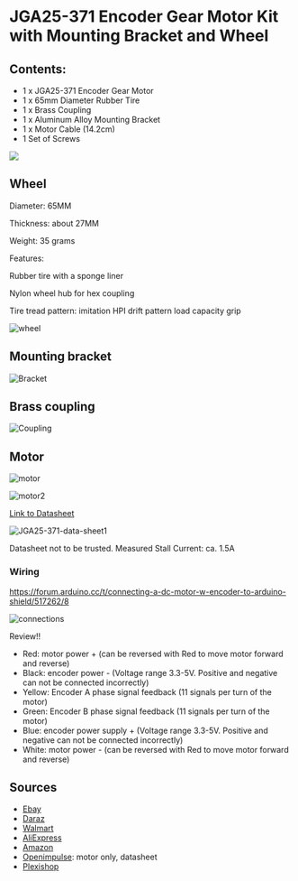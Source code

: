 # JGA25-371 Encoder Gear Motor Kit with Mounting Bracket and Wheel

## Contents:

* 1 x JGA25-371 Encoder Gear Motor
* 1 x 65mm Diameter Rubber Tire
* 1 x Brass Coupling
* 1 x Aluminum Alloy Mounting Bracket
* 1 x Motor Cable (14.2cm)
* 1 Set of Screws

![](./assets/images/contents.jpg)

## Wheel

Diameter: 65MM 

Thickness: about 27MM

Weight: 35 grams 

Features: 

Rubber tire with a sponge liner

Nylon wheel hub for hex coupling

Tire tread pattern: imitation HPI drift pattern load capacity grip



![wheel](./assets/images/wheel.jpg)

## Mounting bracket

![Bracket](./assets/images/bracket.jpg)

## Brass coupling

![Coupling](./assets/images/coupling.jpg)

## Motor

![motor](./assets/images/motor.jpg)

![motor2](./assets/images/motor2.jpg)

[Link to Datasheet](https://www.openimpulse.com/blog/wp-content/uploads/wpsc/downloadables/JGA25-371-data-sheet1.jpg)

![JGA25-371-data-sheet1](./assets/images/JGA25-371-data-sheet1.jpg)

Datasheet not to be trusted. Measured Stall Current: ca. 1.5A

### Wiring

https://forum.arduino.cc/t/connecting-a-dc-motor-w-encoder-to-arduino-shield/517262/8

![connections](./assets/images/wiring.jpg)

Review!!

- Red: motor power + (can be reversed with Red to move motor forward and reverse)
- Black: encoder power - (Voltage range 3.3-5V. Positive and negative can not be connected incorrectly)
- Yellow: Encoder A phase signal feedback (11 signals per turn of the motor)
- Green: Encoder B phase signal feedback (11 signals per turn of the motor)
- Blue: encoder power supply + (Voltage range 3.3-5V. Positive and negative can not be connected incorrectly)
- White: motor power - (can be reversed with Red to move motor forward and reverse) 

## Sources

* [Ebay](https://www.ebay.com/itm/165266268040?hash=item267aa31f88:g:nDMAAOSw7e9dMYIL)
* [Daraz](https://www.daraz.lk/products/jga25-371-smart-car-robot-diy-encoder-gear-motor-with-mounting-bracket-wheel-kit-i109232382.html)
* [Walmart](https://www.walmart.com/ip/Smart-Car-Kit-Small-Size-JGA25-371-Wear-resistant-For-Printers-For-Smart-Cars-For-Robots/1531668648?wmlspartner=wlpa&selectedSellerId=101094432)
* [AliExpress](https://es.aliexpress.com/item/1005003707407732.html?gatewayAdapt=glo2esp)
* [Amazon](https://www.amazon.es/dp/B07WT22RNK?psc=1&ref=ppx_pop_dt_b_product_details)
* [Openimpulse](https://www.openimpulse.com/blog/products-page/25d-gearmotors/jga25-371-dc-gearmotor-encoder-126-rpm-12-v-2/): motor only, datasheet
* [Plexishop](https://www.plexishop.it/en/robotics-and-automation/motors-for-arduino/dc-motors/jga25-371-geared-motor-with-encoder-126rpm.html#)

